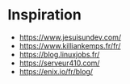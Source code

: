 Inspiration
========

- https://www.jesuisundev.com/
- https://www.killiankemps.fr/fr/
- https://blog.linuxjobs.fr/
- https://serveur410.com/
- https://enix.io/fr/blog/
